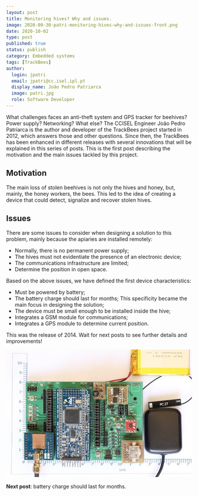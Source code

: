 ```yaml
---
layout: post
title: Monitoring hives? Why and issues.
image: 2020-09-30-patri-monitoring-hives-why-and-issues-front.png
date: 2020-10-02
type: post
published: true
status: publish
category: Embedded systems
tags: [TrackBees]
author:
  login: jpatri
  email: jpatri@cc.isel.ipl.pt
  display_name: João Pedro Patriarca
  image: patri.jpg
  role: Software Developer
---
```


What challenges faces an anti-theft system and GPS tracker for beehives? Power supply? Networking? What else? The CCISEL Engineer João Pedro Patriarca is the author and developer of the TrackBees project started in 2012, which answers those and other questions. Since then, the TrackBees has been enhanced in different releases with several innovations that will be explained in this series of posts. This is the first post describing the motivation and the main issues tackled by this project.

## Motivation

The main loss of stolen beehives is not only the hives and honey, but, mainly, the honey workers, the bees.
This led to the idea of creating a device that could detect, signalize and recover stolen hives.

## Issues

There are some issues to consider when designing a solution to this problem, mainly because the apiaries are installed remotely:

* Normally, there is no permanent power supply;
* The hives must not evidentiate the presence of an electronic device;
* The communications infrastructure are limited;
* Determine the position in open space.

Based on the above issues, we have defined the first device characteristics:

* Must be powered by battery;
* The battery charge should last for months; This specificity became the main focus in designing the solution;
* The device must be small enough to be installed inside the hive;
* Integrates a GSM module for communications;
* Integrates a GPS module to determine current position.

This was the release of 2014. Wait for next posts to see further details and improvements!

<img src="/assets/blog/2020-09-30-patri-monitoring-hives-why-and-issues-front.png" width="720px">


**Next post**: battery charge should last for months.

